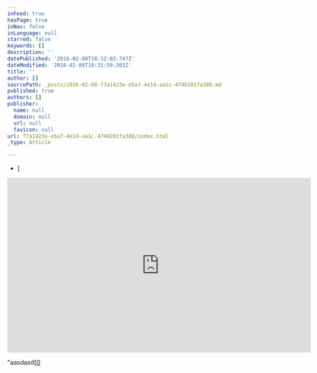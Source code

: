 ```yaml
---
inFeed: true
hasPage: true
inNav: false
inLanguage: null
starred: false
keywords: []
description: ''
datePublished: '2016-02-08T18:32:02.747Z'
dateModified: '2016-02-08T18:31:59.303Z'
title: ''
author: []
sourcePath: _posts/2016-02-08-f7a1423e-e5a7-4e14-aa1c-4748201fa388.md
published: true
authors: []
publisher:
  name: null
  domain: null
  url: null
  favicon: null
url: f7a1423e-e5a7-4e14-aa1c-4748201fa388/index.html
_type: Article

---
```

* [

<iframe src="https://player.vimeo.com/video/1258308?color=ffffff&amp;title=0&amp;byline=0&amp;portrait=0" width="700" height="403" frameborder="0" webkitallowfullscreen="webkitallowfullscreen" mozallowfullscreen="mozallowfullscreen" allowfullscreen="allowfullscreen" style=""></iframe>

"aasdasd][0]

[0]: href